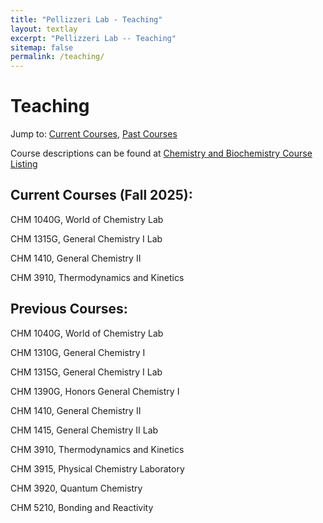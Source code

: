 ```yaml
---
title: "Pellizzeri Lab - Teaching"
layout: textlay
excerpt: "Pellizzeri Lab -- Teaching"
sitemap: false
permalink: /teaching/
---
```


# Teaching
Jump to: [Current Courses](#current-courses), [Past Courses](#past-courses)

Course descriptions can be found at [Chemistry and Biochemistry Course Listing](https://www.eiu.edu/eiuchem/courses.php)

## Current Courses (Fall 2025):

CHM 1040G, World of Chemistry Lab

CHM 1315G, General Chemistry I Lab

CHM 1410, General Chemistry II

CHM 3910, Thermodynamics and Kinetics

## Previous Courses:

CHM 1040G, World of Chemistry Lab

CHM 1310G, General Chemistry I

CHM 1315G, General Chemistry I Lab

CHM 1390G, Honors General Chemistry I

CHM 1410, General Chemistry II

CHM 1415, General Chemistry II Lab

CHM 3910, Thermodynamics and Kinetics

CHM 3915, Physical Chemistry Laboratory

CHM 3920, Quantum Chemistry

CHM 5210, Bonding and Reactivity
